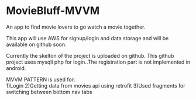 # MovieBluff-MVVM
An app to find movie lovers to go watch a movie together.


This app will use AWS for signup/login and data storage and will be available on github soon.

Currently the skelton of the project is uploaded on github.
This github project uses mysqli php for login..The registration part is not implemented in android.

MVVM PATTERN is used for:<br/>
1)Login
2)Getting data from movies api using retrofit
3)Used fragments for switching between bottom nav tabs


